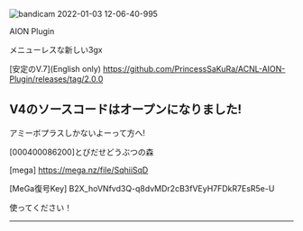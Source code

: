 ![bandicam 2022-01-03 12-06-40-995](https://user-images.githubusercontent.com/77876989/147900914-43a87311-00f1-4042-8f11-30320934f3ce.jpg)


AION Plugin

メニューレスな新しい3gx

[安定のV.7](English only)
https://github.com/PrincessSaKuRa/ACNL-AION-Plugin/releases/tag/2.0.0

V4のソースコードはオープンになりました!
---------------------------
アミーボプラスしかないよーって方へ!

[000400086200]とびだせどうぶつの森

[mega]
https://mega.nz/file/SqhiiSqD

[MeGa復号Key]
B2X_hoVNfvd3Q-q8dvMDr2cB3fVEyH7FDkR7EsR5e-U

使ってください！



---------------------------

